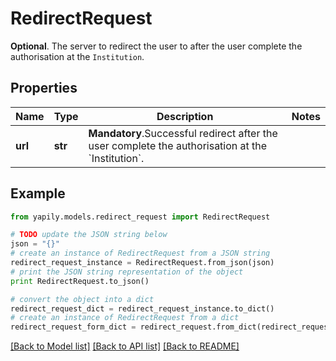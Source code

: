 # RedirectRequest

__Optional__. The server to redirect the user to after the user complete the authorisation at the `Institution`.

## Properties
Name | Type | Description | Notes
------------ | ------------- | ------------- | -------------
**url** | **str** | __Mandatory__.Successful redirect after the user complete the authorisation at the &#x60;Institution&#x60;. | 

## Example

```python
from yapily.models.redirect_request import RedirectRequest

# TODO update the JSON string below
json = "{}"
# create an instance of RedirectRequest from a JSON string
redirect_request_instance = RedirectRequest.from_json(json)
# print the JSON string representation of the object
print RedirectRequest.to_json()

# convert the object into a dict
redirect_request_dict = redirect_request_instance.to_dict()
# create an instance of RedirectRequest from a dict
redirect_request_form_dict = redirect_request.from_dict(redirect_request_dict)
```
[[Back to Model list]](../README.md#documentation-for-models) [[Back to API list]](../README.md#documentation-for-api-endpoints) [[Back to README]](../README.md)



